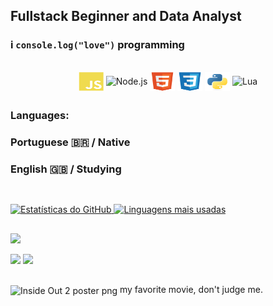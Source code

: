 ## Fullstack Beginner and Data Analyst
### i <code>console.log("love")</code> programming

<div align="center" style="display: inline_block"><br>
  <img align="center" alt="Js" height="30" width="40" src="https://raw.githubusercontent.com/devicons/devicon/master/icons/javascript/javascript-plain.svg">
  <img align="center" alt="Node.js" height="35" width="35" src="https://cdn-icons-png.flaticon.com/128/5968/5968322.png">
  <img align="center" alt="HTML" height="30" width="40" src="https://raw.githubusercontent.com/devicons/devicon/master/icons/html5/html5-original.svg">
  <img align="center" alt="CSS" height="30" width="40" src="https://raw.githubusercontent.com/devicons/devicon/master/icons/css3/css3-original.svg">
  <img align="center" alt="Python" height="30" width="40" src="https://raw.githubusercontent.com/devicons/devicon/master/icons/python/python-original.svg">
  <img align="center" alt="Lua" height="35" width="35" src="https://pics.freeicons.io/uploads/icons/png/3500035511551941187-512.png">
</div>

##

### Languages: <br>
### Portuguese 🇧🇷 / Native<br>
### English 🇬🇧 / Studying
  
##

<div style="width: 90%;"><br>
  <a href="https://github.com/SynthX7">
    <img height="150em" src="https://github-readme-stats.vercel.app/api?username=synthx7&show_icons=true&theme=dark" alt="Estatísticas do GitHub">
    <img height="150em" src="https://github-readme-stats.vercel.app/api/top-langs/?username=synthx7&layout=compact&theme=dark" alt="Linguagens mais usadas">
  </a>
</div>

##

<div style="display: inline_block;"> 
    <a href="https://www.instagram.com/synthx_7/" target="_blank"><img src="https://img.shields.io/badge/-Instagram-%23E4405F?style=for-the-badge&logo=instagram&logoColor=white" target="_blank"></a>
 
 <a href="https://discord.gg/z9eCKkH84n" target="_blank"><img src="https://img.shields.io/badge/Discord-7289DA?style=for-the-badge&logo=discord&logoColor=white" target="_blank"></a> 
  <a href = "mailto:rafael.antonio.200923@gmail.com"><img src="https://img.shields.io/badge/-Gmail-%23333?style=for-the-badge&logo=gmail&logoColor=white" target="_blank"></a>
 </div>

##

<img style="display: inline_block" align="center" src="https://images-wixmp-ed30a86b8c4ca887773594c2.wixmp.com/f/c5ae195f-e639-4f3e-87e0-6199d10d2fb9/dgfpbdf-9dce4482-a358-48a6-b487-f1811985b625.png/v1/fill/w_936,h_804/inside_out_2__2024__png_by_kylewithem_dgfpbdf-fullview.png?token=eyJ0eXAiOiJKV1QiLCJhbGciOiJIUzI1NiJ9.eyJzdWIiOiJ1cm46YXBwOjdlMGQxODg5ODIyNjQzNzNhNWYwZDQxNWVhMGQyNmUwIiwiaXNzIjoidXJuOmFwcDo3ZTBkMTg4OTgyMjY0MzczYTVmMGQ0MTVlYTBkMjZlMCIsIm9iaiI6W1t7ImhlaWdodCI6Ijw9ODA0IiwicGF0aCI6IlwvZlwvYzVhZTE5NWYtZTYzOS00ZjNlLTg3ZTAtNjE5OWQxMGQyZmI5XC9kZ2ZwYmRmLTlkY2U0NDgyLWEzNTgtNDhhNi1iNDg3LWYxODExOTg1YjYyNS5wbmciLCJ3aWR0aCI6Ijw9OTM2In1dXSwiYXVkIjpbInVybjpzZXJ2aWNlOmltYWdlLm9wZXJhdGlvbnMiXX0.0hdYrpH3mjdsYL0s6DMjuIdqfxba8BlwbS7AfWciqew" alt="Inside Out 2 poster png" style="width: 350px;">
my favorite movie, don't judge me.

